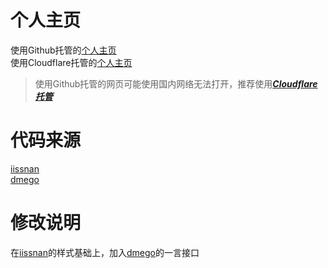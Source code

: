 # 个人主页 
使用Github托管的[个人主页](https://schauding.github.io)  
使用Cloudflare托管的[个人主页](https://schauding.pages.dev)  
>使用Github托管的网页可能使用国内网络无法打开，推荐使用[***Cloudflare托管***]()
# 代码来源
[iissnan](https://github.com/iissnan/iissnan.github.com)  
[dmego](https://github.com/dmego/home.github.io)
# 修改说明
在[iissnan](https://github.com/iissnan/iissnan.github.com)的样式基础上，加入[dmego](https://github.com/dmego/home.github.io)的一言接口
